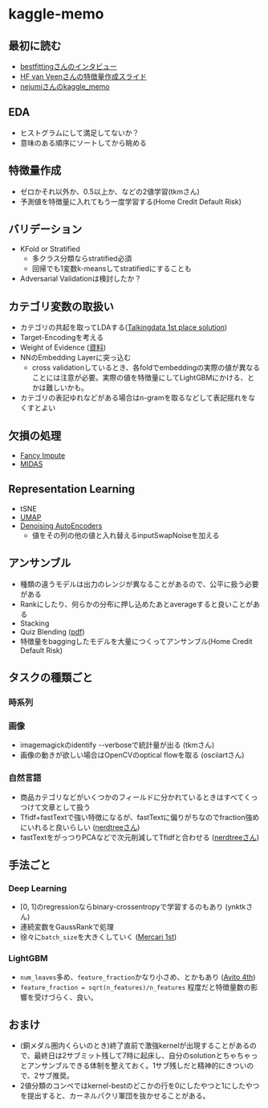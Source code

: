 # kaggle-memo

## 最初に読む

- [bestfittingさんのインタビュー](http://blog.kaggle.com/2018/05/07/profiling-top-kagglers-bestfitting-currently-1-in-the-world/)
- [HF van Veenさんの特徴量作成スライド](https://www.slideshare.net/HJvanVeen/feature-engineering-72376750)
- [nejumiさんのkaggle_memo](https://github.com/nejumi/kaggle_memo)

## EDA

- ヒストグラムにして満足してないか？
- 意味のある順序にソートしてから眺める

## 特徴量作成

- ゼロかそれ以外か、0.5以上か、などの2値学習(tkmさん)
- 予測値を特徴量に入れてもう一度学習する(Home Credit Default Risk)

## バリデーション

- KFold or Stratified
  - 多クラス分類ならstratified必須
  - 回帰でも1変数k-meansしてstratifiedにすることも
- Adversarial Validationは検討したか？

## カテゴリ変数の取扱い

- カテゴリの共起を取ってLDAする([Talkingdata 1st place solution](https://www.slideshare.net/TakanoriHayashi3/talkingdata-adtracking-fraud-detection-challenge-1st-place-solution))
- Target-Encodingを考える
- Weight of Evidence ([資料](https://github.com/h2oai/h2o-meetups/blob/master/2017_11_29_Feature_Engineering/Feature%20Engineering.pdf))
- NNのEmbedding Layerに突っ込む
  - cross validationしているとき、各foldでembeddingの実際の値が異なることには注意が必要。実際の値を特徴量にしてLightGBMにかける、とかは難しいかも。
- カテゴリの表記ゆれなどがある場合はn-gramを取るなどして表記揺れをなくすとよい

## 欠損の処理

- [Fancy Impute](https://github.com/iskandr/fancyimpute)
- [MIDAS](https://github.com/Oracen/MIDAS)

## Representation Learning

- tSNE
- [UMAP](https://github.com/lmcinnes/umap)
- [Denoising AutoEncoders](https://www.kaggle.com/c/porto-seguro-safe-driver-prediction/discussion/44629#250927)
  - 値をその列の他の値と入れ替えるinputSwapNoiseを加える

## アンサンブル

- 種類の違うモデルは出力のレンジが異なることがあるので、公平に扱う必要がある
- Rankにしたり、何らかの分布に押し込めたあとaverageすると良いことがある
- Stacking
- Quiz Blending ([pdf](https://www.netflixprize.com/assets/GrandPrize2009_BPC_BigChaos.pdf))
- 特徴量をbaggingしたモデルを大量につくってアンサンブル(Home Credit Default Risk)

## タスクの種類ごと

### 時系列

### 画像

- imagemagickのidentify --verboseで統計量が出る (tkmさん)
- 画像の動きが欲しい場合はOpenCVのoptical flowを取る (osciiartさん)

### 自然言語

- 商品カテゴリなどがいくつかのフィールドに分かれているときはすべてくっつけて文章として扱う
- Tfidf+fastTextで強い特徴になるが、fastTextに偏りがちなのでfraction強めにいれると良いらしい ([nerdtreeさん](https://twitter.com/nardtree/status/994579698553311233?s=12))
- fastTextをがっつりPCAなどで次元削減してTfidfと合わせる ([nerdtreeさん](https://twitter.com/nardtree/status/995963496322945025))

## 手法ごと

### Deep Learning

- [0, 1]のregressionならbinary-crossentropyで学習するのもあり (ynktkさん)
- 連続変数をGaussRankで処理
- 徐々に`batch_size`を大きくしていく ([Mercari 1st](https://www.kaggle.com/c/mercari-price-suggestion-challenge/discussion/50256))

### LightGBM

- `num_leaves`多め、`feature_fraction`かなり小さめ、とかもあり ([Avito 4th](https://www.kaggle.com/c/avito-demand-prediction/discussion/59881))
- `feature_fraction = sqrt(n_features)/n_features` 程度だと特徴量数の影響を受けづらく、良い。

## おまけ

- (銅メダル圏内くらいのとき)終了直前で激強kernelが出現することがあるので、最終日は2サブミット残して7時に起床し、自分のsolutionとちゃちゃっとアンサンブルできる体制を整えておく。1サブ残しだと精神的にきついので、2サブ推奨。
- 2値分類のコンペではkernel-bestのどこかの行を0にしたやつと1にしたやつを提出すると、カーネルパクリ軍団を抜かせることがある。
